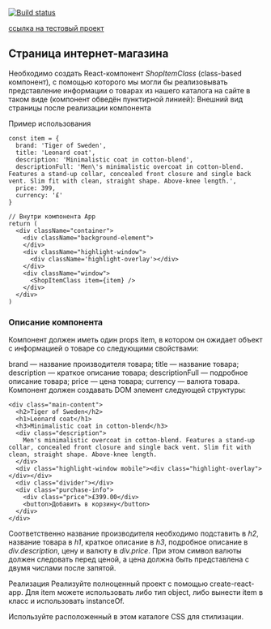 
[![Build status](https://ci.appveyor.com/api/projects/status/kfk6mw4ncevi82b5?svg=true)](https://ci.appveyor.com/project/Mariza0/react-hw1-classes-yxfmv)

[ссылка на тестовый проект](https://mariza0.github.io/react-hw1-classes/) 


## Страница интернет-магазина
Необходимо создать React-компонент *ShopItemClass* (class-based компонент), с помощью которого мы могли бы реализовывать представление информации о товарах из нашего каталога на сайте в таком виде (компонент обведён пунктирной линией): Внешний вид страницы после реализации компонента

Пример использования
```
const item = {
  brand: 'Tiger of Sweden',
  title: 'Leonard coat',
  description: 'Minimalistic coat in cotton-blend',
  descriptionFull: 'Men\'s minimalistic overcoat in cotton-blend. Features a stand-up collar, concealed front closure and single back vent. Slim fit with clean, straight shape. Above-knee length.',
  price: 399,
  currency: '£'
}

// Внутри компонента App
return (
  <div className="container">
    <div className="background-element">
    </div>
    <div className="highlight-window">
      <div className='highlight-overlay'></div>
    </div>
    <div className="window">
      <ShopItemClass item={item} />
    </div>
  </div>
)
```
### Описание компонента
Компонент должен иметь один props item, в котором он ожидает объект с информацией о товаре со следующими свойствами:

brand — название производителя товара;
title — название товара;
description — краткое описание товара;
descriptionFull — подробное описание товара;
price — цена товара;
currency — валюта товара.
Компонент должен создавать DOM элемент следующей структуры:

```
<div class="main-content">
  <h2>Tiger of Sweden</h2>
  <h1>Leonard coat</h1>
  <h3>Minimalistic coat in cotton-blend</h3>
  <div class="description">
    Men's minimalistic overcoat in cotton-blend. Features a stand-up collar, concealed front closure and single back vent. Slim fit with clean, straight shape. Above-knee length.
  </div>
  <div class="highlight-window mobile"><div class="highlight-overlay"></div></div>
  <div class="divider"></div>
  <div class="purchase-info">
    <div class="price">£399.00</div>
    <button>Добавить в корзину</button>
  </div>
</div>
```
Соответственно название производителя необходимо подставить в *h2*, название товара в *h1*, краткое описание в *h3*, подробное описание в *div.description*, цену и валюту в *div.price*. При этом символ валюты должен следовать перед ценой, а цена должна быть представлена с двумя числами после запятой.

Реализация
Реализуйте полноценный проект с помощью create-react-app. Для item можете использовать либо тип object, либо вынести item в класс и использовать instanceOf.

Используйте расположенный в этом каталоге CSS для стилизации.